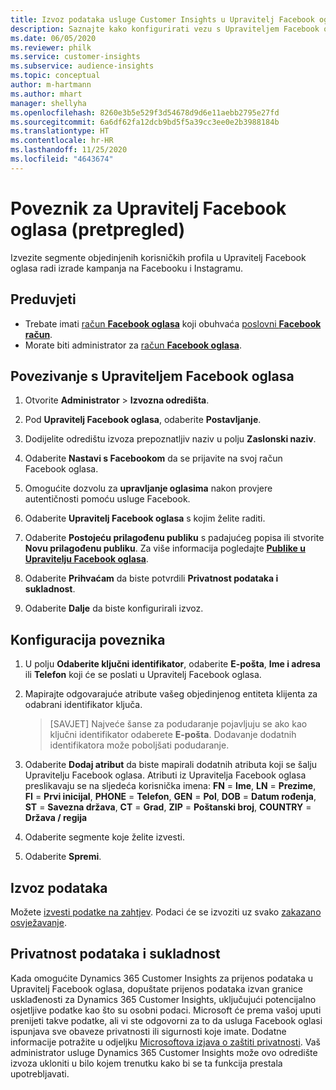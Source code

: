 ```yaml
---
title: Izvoz podataka usluge Customer Insights u Upravitelj Facebook oglasa
description: Saznajte kako konfigurirati vezu s Upraviteljem Facebook oglasa.
ms.date: 06/05/2020
ms.reviewer: philk
ms.service: customer-insights
ms.subservice: audience-insights
ms.topic: conceptual
author: m-hartmann
ms.author: mhart
manager: shellyha
ms.openlocfilehash: 8260e3b5e529f3d54678d9d6e11aebb2795e27fd
ms.sourcegitcommit: 6a6df62fa12dcb9bd5f5a39cc3ee0e2b3988184b
ms.translationtype: HT
ms.contentlocale: hr-HR
ms.lasthandoff: 11/25/2020
ms.locfileid: "4643674"
---
```

# <a name="connector-for-facebook-ads-manager-preview"></a>Poveznik za Upravitelj Facebook oglasa (pretpregled)

Izvezite segmente objedinjenih korisničkih profila u Upravitelj Facebook oglasa radi izrade kampanja na Facebooku i Instagramu.

## <a name="prerequisites"></a>Preduvjeti

- Trebate imati [račun **Facebook oglasa**](https://www.facebook.com/business/learn/lessons/step-by-step-ads-manager-account) koji obuhvaća [poslovni **Facebook račun**](https://business.facebook.com/).
- Morate biti administrator za [račun **Facebook oglasa**](https://www.facebook.com/business/learn/lessons/step-by-step-ads-manager-account).

## <a name="connect-to-facebook-ads-manager"></a>Povezivanje s Upraviteljem Facebook oglasa

1. Otvorite **Administrator** > **Izvozna odredišta**.

1. Pod **Upravitelj Facebook oglasa**, odaberite **Postavljanje**.

1. Dodijelite odredištu izvoza prepoznatljiv naziv u polju **Zaslonski naziv**.

1. Odaberite **Nastavi s Facebookom** da se prijavite na svoj račun Facebook oglasa.

1. Omogućite dozvolu za **upravljanje oglasima** nakon provjere autentičnosti pomoću usluge Facebook.

1. Odaberite **Upravitelj Facebook oglasa** s kojim želite raditi.

1. Odaberite **Postojeću prilagođenu publiku** s padajućeg popisa ili stvorite **Novu prilagođenu publiku**. Za više informacija pogledajte [**Publike u Upravitelju Facebook oglasa**](https://www.facebook.com/business/help/744354708981227?id=2469097953376494).

1. Odaberite **Prihvaćam** da biste potvrdili **Privatnost podataka i sukladnost**.

1. Odaberite **Dalje** da biste konfigurirali izvoz.

## <a name="configure-the-connector"></a>Konfiguracija poveznika

1. U polju **Odaberite ključni identifikator**, odaberite **E-pošta**, **Ime i adresa** ili **Telefon** koji će se poslati u Upravitelj Facebook oglasa.

1. Mapirajte odgovarajuće atribute vašeg objedinjenog entiteta klijenta za odabrani identifikator ključa.
   > [SAVJET] Najveće šanse za podudaranje pojavljuju se ako kao ključni identifikator odaberete **E-pošta**. Dodavanje dodatnih identifikatora može poboljšati podudaranje.

1. Odaberite **Dodaj atribut** da biste mapirali dodatnih atributa koji se šalju Upravitelju Facebook oglasa. Atributi iz Upravitelja Facebook oglasa preslikavaju se na sljedeća korisnička imena: **FN** = **Ime**, **LN** = **Prezime**, **FI** = **Prvi inicijal**, **PHONE** = **Telefon**, **GEN** = **Pol**, **DOB** = **Datum rođenja**, **ST** = **Savezna država**, **CT** = **Grad**, **ZIP** = **Poštanski broj**, **COUNTRY** = **Država / regija**

1. Odaberite segmente koje želite izvesti.

1. Odaberite **Spremi**.

## <a name="export-the-data"></a>Izvoz podataka

Možete [izvesti podatke na zahtjev](export-destinations.md). Podaci će se izvoziti uz svako [zakazano osvježavanje](system.md#schedule-tab).

## <a name="data-privacy-and-compliance"></a>Privatnost podataka i sukladnost

Kada omogućite Dynamics 365 Customer Insights za prijenos podataka u Upravitelj Facebook oglasa, dopuštate prijenos podataka izvan granice usklađenosti za Dynamics 365 Customer Insights, uključujući potencijalno osjetljive podatke kao što su osobni podaci. Microsoft će prema vašoj uputi prenijeti takve podatke, ali vi ste odgovorni za to da usluga Facebook oglasi ispunjava sve obaveze privatnosti ili sigurnosti koje imate. Dodatne informacije potražite u odjeljku [Microsoftova izjava o zaštiti privatnosti](https://go.microsoft.com/fwlink/?linkid=396732).
Vaš administrator usluge Dynamics 365 Customer Insights može ovo odredište izvoza ukloniti u bilo kojem trenutku kako bi se ta funkcija prestala upotrebljavati.
